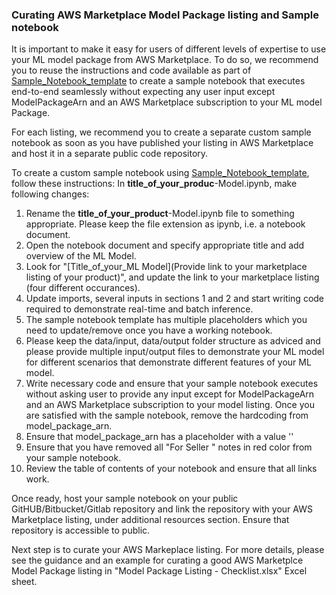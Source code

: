 ### Curating AWS Marketplace Model Package listing and Sample notebook

It is important to make it easy for users of different levels of expertise to use your ML model package from AWS Marketplace. To do so, we recommend you to reuse the instructions and code available as part of [Sample_Notebook_template](#Sample_Notebook_template) to create a sample notebook that executes end-to-end seamlessly without expecting any user input except ModelPackageArn and an AWS Marketplace subscription to your ML model Package.

For each listing, we recommend you to create a separate custom sample notebook as soon as you have published your listing in AWS Marketplace and host it in a separate public code repository. 

To create a custom sample notebook using [Sample_Notebook_template](#Sample_Notebook_template), follow these instructions:
In **title_of_your_produc**-Model.ipynb, make following changes:
1. Rename the **title_of_your_product**-Model.ipynb file to something appropriate. Please keep the file extension as ipynb, i.e. a notebook document.
2. Open the notebook document and specify appropriate title and add overview of the ML Model.
3. Look for "[Title_of_your_ML Model](Provide link to your marketplace listing of your product)", and update the link to your marketplace listing (four different occurances).
4. Update imports, several inputs in sections 1 and 2 and start writing code required to demonstrate real-time and batch inference.
5. The sample notebook template has multiple placeholders which you need to update/remove once you have a working notebook.
6. Please keep the data/input, data/output folder structure as adviced and please provide multiple input/output files to demonstrate your ML model for different scenarios that demonstrate different features of your ML model.
7. Write necessary code and ensure that your sample notebook executes without asking user to provide any input except for ModelPackageArn and an AWS Marketplace subscription to your model listing. Once you are satisfied with the sample notebook, remove the hardcoding from model_package_arn.
8. Ensure that model_package_arn  has a placeholder with a value '<Customer to specify Model package ARN corresponding to their AWS region>'
9. Ensure that you have removed all "For Seller " notes in red color from your sample notebook. 
10. Review the table of contents of your notebook and ensure that all links work.
    
Once ready, host your sample notebook on your public GitHUB/Bitbucket/Gitlab repository and link the repository with your AWS Marketplace listing, under additional resources section. Ensure that repository is accessible to public.

    
Next step is to curate your AWS Markeplace listing. For more details, please see the guidance and an example for curating a good AWS Marketplce Model Package listing in "Model Package Listing - Checklist.xlsx" Excel sheet.
